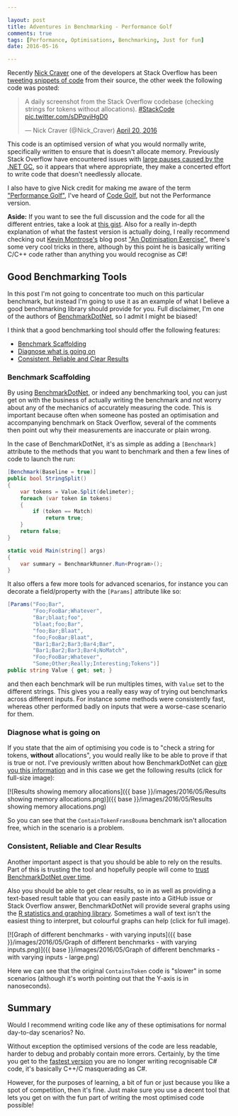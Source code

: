 ```yaml
---

layout: post
title: Adventures in Benchmarking - Performance Golf
comments: true
tags: [Performance, Optimisations, Benchmarking, Just for fun]
date: 2016-05-16

---
```

 
Recently [Nick Craver](http://nickcraver.com) one of the developers at Stack Overflow has been [tweeting snippets of code](https://twitter.com/hashtag/StackCode?src=hash) from their source, the other week the following code was posted:

<blockquote class="twitter-tweet" data-lang="en"><p lang="en" dir="ltr">A daily screenshot from the Stack Overflow codebase (checking strings for tokens without allocations). <a href="https://twitter.com/hashtag/StackCode?src=hash">#StackCode</a> <a href="https://t.co/sDPqviHgD0">pic.twitter.com/sDPqviHgD0</a></p>&mdash; Nick Craver (@Nick_Craver) <a href="https://twitter.com/Nick_Craver/status/722741298575319040">April 20, 2016</a></blockquote>
<script async src="//platform.twitter.com/widgets.js" charset="utf-8"></script>

This code is an optimised version of what you would normally write, specifically written to ensure that is doesn't allocate memory. Previously Stack Overflow have encountered issues with [large pauses caused by the .NET GC](http://blog.marcgravell.com/2011/10/assault-by-gc.html), so it appears that where appropriate, they make a concerted effort to write code that doesn't needlessly allocate.

I also have to give Nick credit for making me aware of the term ["Performance Golf"](https://twitter.com/Nick_Craver/status/722795460302385153), I've heard of [Code Golf](http://stackoverflow.com/questions/tagged/code-golf), but not the Performance version.

**Aside:** If you want to see the full discussion and the code for all the different entries, take a look at [this gist](https://gist.github.com/mattwarren/f0594a9f3afa9377a4bbc2bcf8e573c5). Also for a really in-depth explanation of what the fastest version is actually doing, I really recommend checking out [Kevin Montrose's](https://twitter.com/kevinmontrose) blog post ["An Optimisation Exercise"](https://kevinmontrose.com/2016/04/26/an-optimization-exercise/), there's some very cool tricks in there, although by this point he is basically writing C/C++ code rather than anything you would recognise as C#!

## Good Benchmarking Tools

In this post I'm not going to concentrate too much on this particular benchmark, but instead I'm going to use it as an example of what I believe a good benchmarking library should provide for you. Full disclaimer, I'm one of the authors of [BenchmarkDotNet](https://github.com/PerfDotNet/BenchmarkDotNet#team), so I admit I might be biased!

I think that a good benchmarking tool should offer the following features: 

- [Benchmark Scaffolding](#benchmark-scaffolding)
- [Diagnose what is going on](#diagnose-what-is-going-on)
- [Consistent, Reliable and Clear Results](#consistent-reliable-and-clear-results)

### Benchmark Scaffolding

By using [BenchmarkDotNet](https://www.nuget.org/packages/BenchmarkDotNet/), or indeed any benchmarking tool, you can just get on with the business of actually writing the benchmark and not worry about any of the mechanics of accurately measuring the code. This is important because often when someone has posted an optimisation and accompanying benchmark on Stack Overflow, several of the comments then point out why their measurements are inaccurate or plain wrong. 

In the case of BenchmarkDotNet, it's as simple as adding a `[Benchmark]` attribute to the methods that you want to benchmark and then a few lines of code to launch the run:

``` csharp
[Benchmark(Baseline = true)]
public bool StringSplit()
{
    var tokens = Value.Split(delimeter);
    foreach (var token in tokens)
    {
        if (token == Match)
            return true;
    }
    return false;
}

static void Main(string[] args)
{
    var summary = BenchmarkRunner.Run<Program>();
}
```

It also offers a few more tools for advanced scenarios, for instance you can decorate a field/property with the `[Params]` attribute like so:

``` csharp
[Params("Foo;Bar", 
        "Foo;FooBar;Whatever", 
        "Bar;blaat;foo", 
        "blaat;foo;Bar", 
        "foo;Bar;Blaat", 
        "foo;FooBar;Blaat", 
        "Bar1;Bar2;Bar3;Bar4;Bar", 
        "Bar1;Bar2;Bar3;Bar4;NoMatch", 
        "Foo;FooBar;Whatever", 
        "Some;Other;Really;Interesting;Tokens")]     
public string Value { get; set; }
```

and then each benchmark will be run multiples times, with `Value` set to the different strings. This gives you a really easy way of trying out benchmarks across different inputs. For instance some methods were consistently fast, whereas other performed badly on inputs that were a worse-case scenario for them.

### Diagnose what is going on

If you state that the aim of optimising you code is to "check a string for tokens, **without** allocations", you would really like to be able to prove if that is true or not. I've previously written about how BenchmarkDotNet can [give you this information]({{base}}/2016/02/17/adventures-in-benchmarking-memory-allocations/) and in this case we get the following results (click for full-size image):

[![Results showing memory allocations]({{ base }}/images/2016/05/Results showing memory allocations.png)]({{ base }}/images/2016/05/Results showing memory allocations.png)

So you can see that the `ContainTokenFransBouma` benchmark isn't allocation free, which in the scenario is a problem.

### Consistent, Reliable and Clear Results

Another important aspect is that you should be able to rely on the results. Part of this is trusting the tool and hopefully people will come to [trust BenchmarkDotNet over time](https://github.com/PerfDotNet/BenchmarkDotNet/wiki/People-using-BenchmarkDotNet).

Also you should be able to get clear results, so in as well as providing a text-based result table that you can easily paste into a GitHub issue or Stack Overflow answer, BenchmarkDotNet will provide several graphs using the [R statistics and graphing  library](https://www.r-project.org/). Sometimes a wall of text isn't the easiest thing to interpret, but colourful graphs can help (click for full image).

[![Graph of different benchmarks - with varying inputs]({{ base }}/images/2016/05/Graph of different benchmarks - with varying inputs.png)]({{ base }}/images/2016/05/Graph of different benchmarks - with varying inputs - large.png)

Here we can see that the original `ContainsToken` code is "slower" in some scenarios (although it's worth pointing out that the Y-axis is in nanoseconds).  

## Summary

Would I recommend writing code like any of these optimisations for normal day-to-day scenarios? No.

Without exception the optimised versions of the code are less readable, harder to debug and probably contain more errors. Certainly, by the time you get to the [fastest version](https://gist.github.com/mattwarren/f0594a9f3afa9377a4bbc2bcf8e573c5#file-containstokenbenchmark-cs-L201-L363) you are no longer writing recognisable C# code, it's basically C++/C masquerading as C#. 

However, for the purposes of learning, a bit of fun or just because you like a spot of competition, then it's fine. Just make sure you use a decent tool that lets you get on with the fun part of writing the most optimised code possible!

 